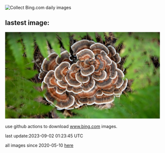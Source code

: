 ![Collect Bing.com daily images](https://github.com/counter2015/bing-daily-images/workflows/Collect%20Bing.com%20daily%20images/badge.svg)
## lastest image:
![](images/TurkeyTailMush.jpg)

use github actions to download www.bing.com images.

last update:2023-09-02 01:23:45 UTC

all images since 2020-05-10 [here](https://github.com/counter2015/bing-daily-images/tree/master/images) 
